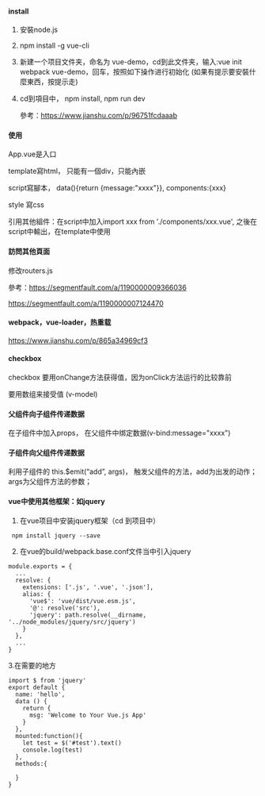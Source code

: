 #### install

1. 安裝node.js

2. npm install -g vue-cli 

3. 新建一个项目文件夹，命名为 vue-demo，cd到此文件夹，输入:vue init webpack vue-demo，回车，按照如下操作进行初始化 (如果有提示要安裝什麼東西，按提示走)

4. cd到項目中， npm install, npm run dev 

   參考：https://www.jianshu.com/p/96751fcdaaab

#### 使用

App.vue是入口

template寫html， 只能有一個div，只能內嵌

script寫腳本， data(){return {message:"xxxx"}}, components:{xxx}

style 寫css

引用其他組件：在script中加入import xxx from './components/xxx.vue', 之後在script中輸出，在template中使用

#### 訪問其他頁面

修改routers.js

參考：https://segmentfault.com/a/1190000009366036

https://segmentfault.com/a/1190000007124470

####  webpack，vue-loader，热重载

https://www.jianshu.com/p/865a34969cf3

#### checkbox

checkbox 要用onChange方法获得值，因为onClick方法运行的比较靠前

要用数组来接受值 (v-model)

#### 父组件向子组件传递数据

在子组件中加入props， 在父组件中绑定数据(v-bind:message="xxxx")

#### 子组件向父组件传递数据

利用子组件的 this.$emit(“add”, args)， 触发父组件的方法，add为出发的动作；args为父组件方法的参数；



#### vue中使用其他框架：如jquery

1. 在vue项目中安装jquery框架（cd 到项目中）

```
 npm install jquery --save
```

2. 在vue的build/webpack.base.conf文件当中引入jquery

```
module.exports = {
  ...
  resolve: {
    extensions: ['.js', '.vue', '.json'],
    alias: {
      'vue$': 'vue/dist/vue.esm.js',
      '@': resolve('src'),
      'jquery': path.resolve(__dirname, '../node_modules/jquery/src/jquery')
    }
  },
  ...
}
```

3.在需要的地方

```
import $ from 'jquery'
export default {
  name: 'hello',
  data () {
    return {
      msg: 'Welcome to Your Vue.js App'
    }
  },
  mounted:function(){
    let test = $('#test').text()
    console.log(test)
  },
  methods:{

  }
}
```
